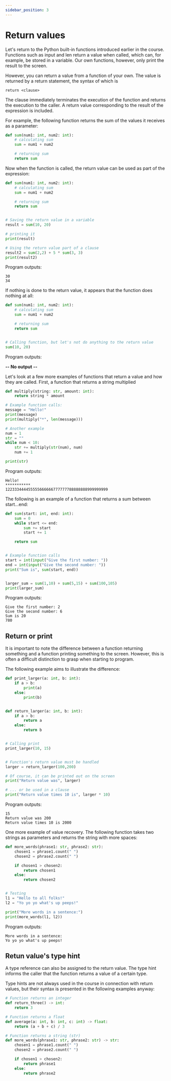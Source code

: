 ```yaml
---
sidebar_position: 3
---
```


# Return values

Let's return to the Python built-in functions introduced earlier in the course. Functions such as input and len return a value when called, which can, for example, be stored in a variable. Our own functions, however, only print the result to the screen.

However, you can return a value from a function of your own. The value is returned by a return statement, the syntax of which is

`return <clause>`

The clause immediately terminates the execution of the function and returns the execution to the caller. A return value corresponding to the result of the expression is included.

For example, the following function returns the sum of the values it receives as a parameter:

```python 
def sum(num1: int, num2: int):
    # calculating sum
    sum = num1 + num2

    # returning sum
    return sum
 ```

Now when the function is called, the return value can be used as part of the expression:

```python 
def sum(num1: int, num2: int): 
    # calculating sum  
    sum = num1 + num2 

    # returning sum 
    return sum


# Saving the return value in a variable
result = sum(10, 20)

# printing it
print(result)

# Using the return value part of a clause
result2 = sum(2,2) + 5 * sum(3, 3)
print(result2)
 ```

Program outputs:
```
30
34
 ```

If nothing is done to the return value, it appears that the function does nothing at all:
```python 
def sum(num1: int, num2: int):
    # calculating sum
    sum = num1 + num2

    # returning sum
    return sum


# Calling function, but let's not do anything to the return value
sum(10, 20)
 ```

Program outputs:

**-- No output --**


Let's look at a few more examples of functions that return a value and how they are called. First, a function that returns a string multiplied

```python 
def multiply(string: str, amount: int):
    return string * amount

# Example function calls:
message = "Hello!"
print(message)
print(multiply("*", len(message)))

# Another example
num = 1
str = ""
while num < 10:
    str += multiply(str(num), num)
    num += 1

print(str)
 ```

Program outputs:
``` 
Hello!
***********
122333444455555666666777777788888888999999999
 ```


The following is an example of a function that returns a sum between start...end:

```python 
def sum(start: int, end: int):
    sum = 0
    while start <= end:
        sum += start
        start += 1

    return sum


# Example function calls
start = int(input("Give the first number: "))
end = int(input("Give the second number: "))
print("Sum is", sum(start, end))


larger_sum = sum(1,10) + sum(5,15) + sum(100,105)
print(larger_sum)
 ```

Program outputs:
```
Give the first number: 2
Give the second number: 6
Sum is 20
780
 ```

## Return or print

It is important to note the difference between a function returning something and a function printing something to the screen. However, this is often a difficult distinction to grasp when starting to program.

The following example aims to illustrate the difference:

```python 
def print_larger(a: int, b: int):
    if a > b:
        print(a)
    else:
        print(b)


def return_larger(a: int, b: int):
    if a > b:
        return a
    else:
        return b


# Calling print
print_larger(10, 15)


# Function's return value must be handled
larger = return_larger(100,200)

# Of course, it can be printed out on the screen
print("Return value was", larger)

# ... or be used in a clause
print("Return value times 10 is", larger * 10)
 ```

Program outputs:
```
15
Return value was 200
Return value times 10 is 2000
 ```

One more example of value recovery. The following function takes two strings as parameters and returns the string with more spaces:

```python 
def more_words(phrase1: str, phrase2: str):
    chosen1 = phrase1.count(" ")
    chosen2 = phrase2.count(" ")

    if chosen1 > chosen2:
        return chosen1
    else:
        return chosen2


# Testing
l1 = "Hello to all folks!"
l2 = "Yo yo yo what's up peeps!"

print("More words in a sentence:")
print(more_words(l1, l2))
 ```

Program outputs:
```
More words in a sentence:
Yo yo yo what's up peeps!
 ```

## Retun value's type hint

A type reference can also be assigned to the return value. The type hint informs the caller that the function returns a value of a certain type.

Type hints are not always used in the course in connection with return values, but their syntax is presented in the following examples anyway:

```python 
# Function returns an integer
def return_three() -> int:
    return 3

# Function returns a float
def average(a: int, b: int, c: int) -> float:
    return (a + b + c) / 3

# Function returns a string (str)
def more_words(phrase1: str, phrase2: str) -> str:
    chosen1 = phrase1.count(" ")
    chosen2 = phrase2.count(" ")

    if chosen1 > chosen2:
        return phrase1
    else:
        return phrase2
 ```